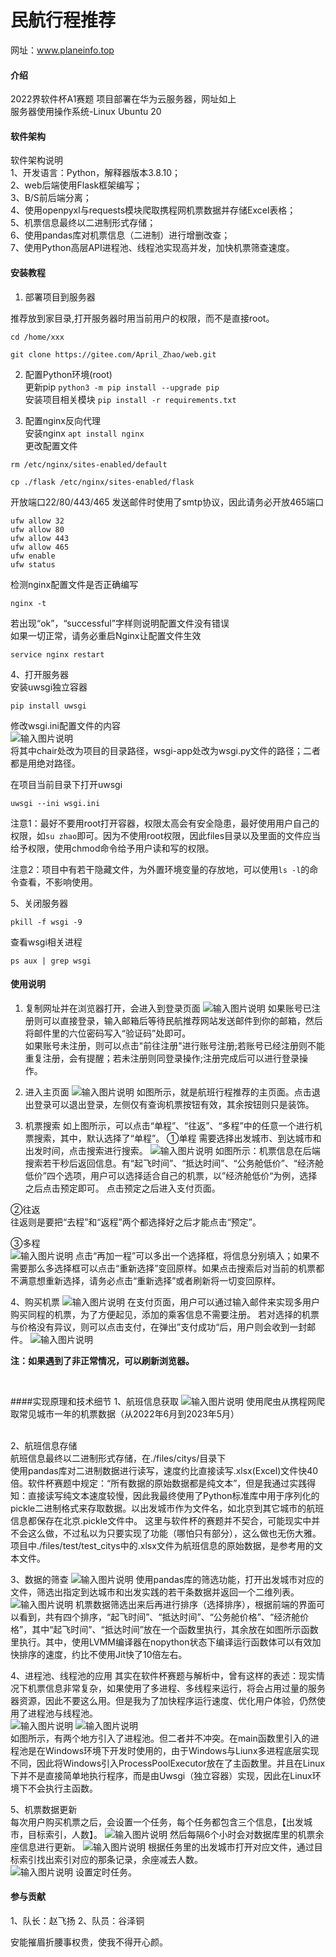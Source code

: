 # 民航行程推荐
网址：www.planeinfo.top


#### 介绍
2022界软件杯A1赛题
项目部署在华为云服务器，网址如上 <br>
服务器使用操作系统-Linux Ubuntu 20 <br>


#### 软件架构 <br>
软件架构说明 <br>
1、开发语言：Python，解释器版本3.8.10； <br>
2、web后端使用Flask框架编写； <br>
3、B/S前后端分离； <br>
4、使用openpyxl与requests模块爬取携程网机票数据并存储Excel表格； <br>
5、机票信息最终以二进制形式存储； <br>
6、使用pandas库对机票信息（二进制）进行增删改查； <br>
7、使用Python高层API进程池、线程池实现高并发，加快机票筛查速度。 <br>



#### 安装教程

1.  部署项目到服务器 <br>

推荐放到家目录,打开服务器时用当前用户的权限，而不是直接root。
```
cd /home/xxx
```

```
git clone https://gitee.com/April_Zhao/web.git
```



2.  配置Python环境(root) <br>
更新pip `python3 -m pip install --upgrade pip` <br>
安装项目相关模块 `pip install -r requirements.txt` <br>


3.  配置nginx反向代理 <br>
安装nginx `apt install nginx` <br>
更改配置文件 <br>

```
rm /etc/nginx/sites-enabled/default
```

```
cp ./flask /etc/nginx/sites-enabled/flask
```
开放端口22/80/443/465
发送邮件时使用了smtp协议，因此请务必开放465端口

```
ufw allow 32
ufw allow 80
ufw allow 443
ufw allow 465
ufw enable
ufw status
```
检测nginx配置文件是否正确编写

```
nginx -t
```
若出现“ok”，“successful”字样则说明配置文件没有错误 <br>
如果一切正常，请务必重启Nginx让配置文件生效 <br>

```
service nginx restart
```

4、打开服务器 <br>
安装uwsgi独立容器

```
pip install uwsgi
```
修改wsgi.ini配置文件的内容 <br>
![输入图片说明](files/pictures/wsgi.png) <br>
将其中chair处改为项目的目录路径，wsgi-app处改为wsgi.py文件的路径；二者都是用绝对路径。


在项目当前目录下打开uwsgi

```
uwsgi --ini wsgi.ini
```
注意1：最好不要用root打开容器，权限太高会有安全隐患，最好使用用户自己的权限，如`su zhao`即可。因为不使用root权限，因此files目录以及里面的文件应当给予权限，使用chmod命令给予用户读和写的权限。

注意2：项目中有若干隐藏文件，为外置环境变量的存放地，可以使用`ls -l`的命令查看，不影响使用。
<br>

5、关闭服务器

```
pkill -f wsgi -9
```
查看wsgi相关进程

```
ps aux | grep wsgi
```






#### 使用说明

1.  复制网址并在浏览器打开，会进入到登录页面
![输入图片说明](files/pictures/login.png)
如果账号已注册则可以直接登录，输入邮箱后等待民航推荐网站发送邮件到你的邮箱，然后将邮件里的六位密码写入“验证码”处即可。 <br>
如果账号未注册，则可以点击"前往注册"进行账号注册;若账号已经注册则不能重复注册，会有提醒；若未注册则同登录操作;注册完成后可以进行登录操作。<br>

2.  进入主页面
![输入图片说明](files/pictures/index.png)
如图所示，就是航班行程推荐的主页面。点击退出登录可以退出登录，左侧仅有查询机票按钮有效，其余按钮则只是装饰。

3.  机票搜索
如上图所示，可以点击“单程”、“往返”、“多程”中的任意一个进行机票搜索，其中，默认选择了“单程”。
①单程
需要选择出发城市、到达城市和出发时间，点击搜索进行搜索。
![输入图片说明](files/pictures/单程.png)
如图所示：机票信息在后端搜索若干秒后返回信息。有“起飞时间”、“抵达时间”、“公务舱低价”、“经济舱低价”四个选项，用户可以选择适合自己的机票，以”经济舱低价“为例，选择之后点击预定即可。
点击预定之后进入支付页面。

②往返<br>
往返则是要把“去程”和“返程”两个都选择好之后才能点击“预定”。<br>

③多程<br>
![输入图片说明](files/pictures/duocheng.png)
点击“再加一程”可以多出一个选择框，将信息分别填入；如果不需要那么多选择框可以点击“重新选择”变回原样。如果点击搜索后对当前的机票都不满意想重新选择，请务必点击“重新选择”或者刷新将一切变回原样。<br>

4、购买机票
![输入图片说明](files/pictures/%E9%A2%84%E5%AE%9A.png)
在支付页面，用户可以通过输入邮件来实现多用户购买同程的机票，为了方便起见，添加的乘客信息不需要注册。
若对选择的机票与价格没有异议，则可以点击支付，在弹出”支付成功“后，用户则会收到一封邮件。
![输入图片说明](files/pictures/email.png)

 **注：如果遇到了非正常情况，可以刷新浏览器。** 



<br>

####实现原理和技术细节
1、航班信息获取
![输入图片说明](files/pictures/Spider.png)
使用爬虫从携程网爬取常见城市一年的机票数据（从2022年6月到2023年5月） <br><br>

2、航班信息存储 <br>
航班信息最终以二进制形式存储，在./files/citys/目录下 <br>
使用pandas库对二进制数据进行读写，速度约比直接读写.xlsx(Excel)文件快40倍。软件杯赛题中规定：“所有数据的原始数据都是纯文本”，但是我通过实践得知：直接读写纯文本速度较慢，因此我最终使用了Python标准库中用于序列化的pickle二进制格式来存取数据。以出发城市作为文件名，如北京到其它城市的航班信息都保存在北京.pickle文件中。
这里与软件杯的赛题并不契合，可能现实中并不会这么做，不过私以为只要实现了功能（哪怕只有部分），这么做也无伤大雅。项目中./files/test/test_citys中的.xlsx文件为航班信息的原始数据，是参考用的文本文件。 <br>

3、数据的筛查
![输入图片说明](files/pictures/select.png)
使用pandas库的筛选功能，打开出发城市对应的文件，筛选出指定到达城市和出发实践的若干条数据并返回一个二维列表。
![输入图片说明](files/pictures/sort.png)
机票数据筛选出来后再进行排序（选择排序），根据前端的界面可以看到，共有四个排序，“起飞时间”、“抵达时间”、“公务舱价格”、“经济舱价格”，其中“起飞时间”、“抵达时间”放在一个函数里执行，其余放在如图所示函数里执行。其中，使用LVMM编译器在nopython状态下编译运行函数体可以有效加快排序的速度，约比不使用Jit快了10倍左右。<br>

4、进程池、线程池的应用
其实在软件杯赛题与解析中，曾有这样的表述：现实情况下机票信息非常复杂，如果使用了多进程、多线程来运行，将会占用过量的服务器资源，因此不要这么用。但是我为了加快程序运行速度、优化用户体验，仍然使用了进程池与线程池。<br>
![输入图片说明](files/pictures/pool.png)
![输入图片说明](files/pictures/pool2.png) <br>
如图所示，有两个地方引入了进程池。但二者并不冲突。在main函数里引入的进程池是在Windows环境下开发时使用的，由于Windows与Liunx多进程底层实现不同，因此将Windows引入ProcessPoolExecutor放在了主函数里。并且在Linux下并不是直接简单地执行程序，而是由Uwsgi（独立容器）实现，因此在Linux环境下不会执行主函数。<br>

5、机票数据更新<br>
每次用户购买机票之后，会设置一个任务，每个任务都包含三个信息，【出发城市，目标索引，人数】。
![输入图片说明](files/pictures/task.png)
然后每隔6个小时会对数据库里的机票余座信息进行更新。
![输入图片说明](files/pictures/update.png)
根据任务里的出发城市打开对应文件，通过目标索引找出索引对应的那条记录，余座减去人数。<br>
![输入图片说明](files/pictures/apscheduler.png)
设置定时任务。


#### 参与贡献

1、队长：赵飞扬
2、队员：谷泽铜



安能摧眉折腰事权贵，使我不得开心颜。